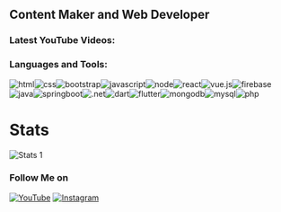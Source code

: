 ## Content Maker and Web Developer

### Latest YouTube Videos:
<!-- YOUTUBE:START -->
<!-- YOUTUBE:END -->

### Languages and Tools:
<img alt="html" src="https://img.shields.io/badge/html--E34F26?logo=html5&amp;style=flat-square"><img alt="css" src="https://img.shields.io/badge/css--3850AE?logo=css3&logoColor=264DE4&amp;style=flat-square"><img alt="bootstrap" src="https://img.shields.io/badge/bootstrap--563D7C?logo=bootstrap&logoColor=563D7C&amp;style=flat-square"><img alt="javascript" src="https://img.shields.io/badge/javascript--F7DF1E?logo=javascript&amp;style=flat-square"><img alt="node" src="https://img.shields.io/badge/node--339933?logo=nodedotjs&amp;style=flat-square"><img alt="react" src="https://img.shields.io/badge/react--61DAFB?logo=react&amp;style=flat-square"><img alt="vue.js" src="https://img.shields.io/badge/vue.js--4FC08D?logo=vuedotjs&amp;style=flat-square"><img alt="firebase" src="https://img.shields.io/badge/firebase--FFCA28?logo=firebase&amp;style=flat-square"><img alt="java" src="https://img.shields.io/badge/java--FFAA2D?logo=java&logoColor=FFAA2D&amp;style=flat-square"><img alt="springboot" src="https://img.shields.io/badge/spring--6DB33F?logo=spring&amp;style=flat-square"><img alt=".net" src="https://img.shields.io/badge/framework--CDCDCD?logo=.net&amp;style=flat-square"><img alt="dart" src="https://img.shields.io/badge/dart--blue?logo=dart&logoColor=097CDB&amp;style=flat-square"><img alt="flutter" src="https://img.shields.io/badge/flutter--skyblue?logo=flutter&logoColor=47C5FB&amp;style=flat-square"><img alt="mongodb" src="https://img.shields.io/badge/mongodb--47A248?logo=mongodb&amp;style=flat-square"><img alt="mysql" src="https://img.shields.io/badge/mysql--blue?logo=mysql&amp;style=flat-square"><img alt="php" src="https://img.shields.io/badge/php--666885?logo=php&amp;style=flat-square">

# Stats

![Stats 1](https://github-readme-stats.vercel.app/api?username=nekitExclyusiw&show_icons=true)

### Follow Me on

[![YouTube](https://img.shields.io/badge/Youtube--red?logo=youtube&logoColor=B00000&amp;style=flat-square)](https://www.youtube.com/channel/UCtMAGrjxTdYOeMBi5HIUjsA)
[![Instagram](https://img.shields.io/badge/Instagram--blueviolet?logo=instagram&logoColor=B4068E&amp;style=flat-square)](https://www.instagram.com/kabarma_official)
<!-- [![Telegram](https://img.shields.io/badge/Telegram--blue?logo=telegram&logoColor=27A0D9&amp;style=flat-square)](README.md) -->
<!-- [![Vkontakte](https://img.shields.io/badge/-Vkontakte-090909?style=for-the-badge&logo=Vk&logoColor=4F7DB3)](https://vk.com/kabarma)
[![Twitter](https://img.shields.io/badge/-Twitter-090909?style=for-the-badge&logo=Twitter&logoColor=1C9DEB)](https://twitter.com/alexeyshpavda)
[![Facebook](https://img.shields.io/badge/-Facebook-090909?style=for-the-badge&logo=Facebook&logoColor=1195F5)](https://www.facebook.com/alexeyshpavda) -->

<!-- <img alt="html" src="https://img.shields.io/badge/html--orange?logo=html5&amp;style=flat-square">
<img alt="css" src="https://img.shields.io/badge/css--blue?logo=css3&logoColor=264DE4&amp;style=flat-square">
<img alt="bootstrap" src="https://img.shields.io/badge/bootstrap--563D7C?logo=bootstrap&logoColor=563D7C&amp;style=flat-square">
<img alt="javascript" src="https://img.shields.io/badge/javascript--yellow?logo=javascript&amp;style=flat-square">
<img alt="node" src="https://img.shields.io/badge/node--lightgreen?logo=nodedotjs&amp;style=flat-square">
<img alt="react" src="https://img.shields.io/badge/react--informational?logo=react&amp;style=flat-square">
<img alt="vue.js" src="https://img.shields.io/badge/vue.js--green?logo=vuedotjs&amp;style=flat-square">
<img alt="firebase" src="https://img.shields.io/badge/firebase--yellowgreen?logo=firebase&amp;style=flat-square">
<img alt="java" src="https://img.shields.io/badge/java--lightgrey?logo=java&amp;style=flat-square">
<img alt="springboot" src="https://img.shields.io/badge/spring--green?logo=spring&amp;style=flat-square">
<img alt=".net" src="https://img.shields.io/badge/framework--blueviolet?logo=.net&amp;style=flat-square">
<img alt="dart" src="https://img.shields.io/badge/dart--blue?logo=dart&logoColor=097CDB&amp;style=flat-square">
<img alt="flutter" src="https://img.shields.io/badge/flutter--skyblue?logo=flutter&logoColor=47C5FB&amp;style=flat-square">
<img alt="mongodb" src="https://img.shields.io/badge/mongodb--default?logo=mongodb&amp;style=flat-square">
<img alt="postgresql" src="https://img.shields.io/badge/postgresql--lightgrey?logo=postgresql&amp;style=flat-square"> -->